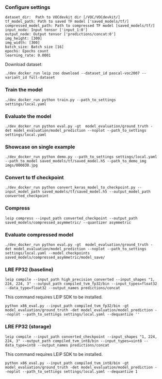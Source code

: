 ### Configure settings

```
dataset_dir:  Path to VOCdevkit dir [/VOC/VOCdevkit/]
tf_model_path: Path to saved TF model ['saved_models/tf/]
compressed_model_path: Path to compressed TF model [saved_models/tf/]
input_node: Input tensor ['input_1:0']
output_node: Output tensor ['predictions/concat:0']
img_height: [300]
img_width: [300]
batch_size: Batch size [16]
epochs: Epochs count 
learning_rate: 0.0001
```

Download dataset:

`./dev_docker_run leip zoo download --dataset_id pascal-voc2007 --variant_id full-dataset`

### Train the model

```
./dev_docker_run python train.py --path_to_settings settings/local.yaml
```

### Evaluate the model

```
./dev_docker_run python eval.py -gt  model_evaluation/ground_truth -det model_evaluation/model_prediction --noplot --path_to_settings settings/local.yaml
```

### Showcase on single example
```
./dev_docker_run python demo.py --path_to_settings settings/local.yaml  --path_to_model saved_models/tf/saved_model.h5 --path_to_demo_img imgs/000030.jpg
```


### Convert to tf checkpoint
```
./dev_docker_run python convert_keras_model_to_checkpoint.py --input_model_path saved_models/tf/saved_model.h5 --output_model_path converted_checkpoint
```

### Compress
```    
leip compress --input_path converted_checkpoint --output_path saved_models/compressed_asymmetric/ --quantizer asymmetric
```

### Evaluate compressed model

```
./dev_docker_run python eval.py -gt  model_evaluation/ground_truth -det model_evaluation/model_prediction --noplot --path_to_settings settings/local.yaml --model_checkpoints saved_models/compressed_asymmetric/model_save/
```

### LRE FP32 (baseline)
```
leip compile --input_path high_precision_converted --input_shapes "1, 224, 224, 3" --output_path compiled_tvm_fp32/bin --input_types=float32 --data_type=float32 --output_names predictions/concat
```
This command requires LEIP SDK to be installed.

```
python x86_eval.py --input_path compiled_tvm_fp32/bin -gt  model_evaluation/ground_truth -det model_evaluation/model_prediction --noplot --path_to_settings settings/local.yaml --dequantize ''
```

### LRE FP32 (storage)

```
leip compile --input_path converted_checkpoint --input_shapes "1, 224, 224, 3" --output_path compiled_tvm_int8/bin --input_types=uint8 --data_type=int8 --output_names predictions/concat
```

This command requires LEIP SDK to be installed.
```
python x86_eval.py --input_path compiled_tvm_int8/bin -gt  model_evaluation/ground_truth -det model_evaluation/model_prediction --noplot --path_to_settings settings/local.yaml --dequantize 1
```
